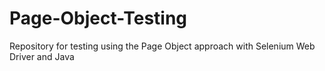 # Page-Object-Testing

Repository for testing using the Page Object approach with Selenium Web Driver and Java

